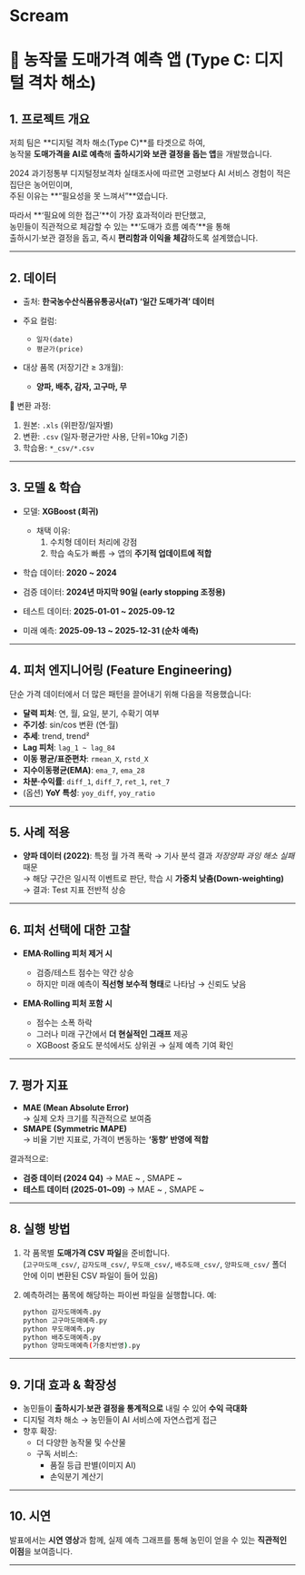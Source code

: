 # Scream

# 🌽 농작물 도매가격 예측 앱 (Type C: 디지털 격차 해소)

## 1. 프로젝트 개요
저희 팀은 **디지털 격차 해소(Type C)**를 타겟으로 하여,  
농작물 **도매가격을 AI로 예측**해 **출하시기와 보관 결정을 돕는 앱**을 개발했습니다.  

2024 과기정통부 디지털정보격차 실태조사에 따르면 고령보다 AI 서비스 경험이 적은 집단은 농어민이며,  
주된 이유는 **“필요성을 못 느껴서”**였습니다.  

따라서 **‘필요에 의한 접근’**이 가장 효과적이라 판단했고,  
농민들이 직관적으로 체감할 수 있는 **‘도매가 흐름 예측’**을 통해  
출하시기·보관 결정을 돕고, 즉시 **편리함과 이익을 체감**하도록 설계했습니다.

---

## 2. 데이터
- 출처: **한국농수산식품유통공사(aT) ‘일간 도매가격’ 데이터**  
- 주요 컬럼:  
  - `일자(date)`  
  - `평균가(price)`  

- 대상 품목 (저장기간 ≥ 3개월):  
  - **양파, 배추, 감자, 고구마, 무**

📂 변환 과정:
1. 원본: `.xls` (위판장/일자별)  
2. 변환: `.csv` (일자·평균가만 사용, 단위=10kg 기준)  
3. 학습용: `*_csv/*.csv`

---

## 3. 모델 & 학습
- 모델: **XGBoost (회귀)**  
  - 채택 이유:  
    1. 수치형 데이터 처리에 강점  
    2. 학습 속도가 빠름 → 앱의 **주기적 업데이트에 적합**

- 학습 데이터: **2020 ~ 2024**  
- 검증 데이터: **2024년 마지막 90일 (early stopping 조정용)**  
- 테스트 데이터: **2025-01-01 ~ 2025-09-12**  
- 미래 예측: **2025-09-13 ~ 2025-12-31 (순차 예측)**

---

## 4. 피처 엔지니어링 (Feature Engineering)
단순 가격 데이터에서 더 많은 패턴을 끌어내기 위해 다음을 적용했습니다:

- **달력 피처**: 연, 월, 요일, 분기, 수확기 여부  
- **주기성**: sin/cos 변환 (연·월)  
- **추세**: trend, trend²  
- **Lag 피처**: `lag_1 ~ lag_84`  
- **이동 평균/표준편차**: `rmean_X`, `rstd_X`  
- **지수이동평균(EMA)**: `ema_7`, `ema_28`  
- **차분·수익률**: `diff_1`, `diff_7`, `ret_1`, `ret_7`  
- (옵션) **YoY 특성**: `yoy_diff`, `yoy_ratio`

---

## 5. 사례 적용
- **양파 데이터 (2022)**: 특정 월 가격 폭락 → 기사 분석 결과 *저장양파 과잉 해소 실패* 때문  
  → 해당 구간은 일시적 이벤트로 판단, 학습 시 **가중치 낮춤(Down-weighting)**  
  → 결과: Test 지표 전반적 상승

---

## 6. 피처 선택에 대한 고찰
- **EMA·Rolling 피처 제거 시**  
  - 검증/테스트 점수는 약간 상승  
  - 하지만 미래 예측이 **직선형 보수적 형태**로 나타남 → 신뢰도 낮음  

- **EMA·Rolling 피처 포함 시**  
  - 점수는 소폭 하락  
  - 그러나 미래 구간에서 **더 현실적인 그래프** 제공  
  - XGBoost 중요도 분석에서도 상위권 → 실제 예측 기여 확인

---

## 7. 평가 지표
- **MAE (Mean Absolute Error)**  
  → 실제 오차 크기를 직관적으로 보여줌  
- **SMAPE (Symmetric MAPE)**  
  → 비율 기반 지표로, 가격이 변동하는 **‘동향’ 반영에 적합**

결과적으로:  
- **검증 데이터 (2024 Q4)** → MAE ~ , SMAPE ~  
- **테스트 데이터 (2025-01~09)** → MAE ~ , SMAPE ~  

---

## 8. 실행 방법
1. 각 품목별 **도매가격 CSV 파일**을 준비합니다.  
   (`고구마도매_csv/`, `감자도매_csv/`, `무도매_csv/`, `배추도매_csv/`, `양파도매_csv/` 폴더 안에 이미 변환된 CSV 파일이 들어 있음)

2. 예측하려는 품목에 해당하는 파이썬 파일을 실행합니다. 예:  

   ```bash
   python 감자도매예측.py
   python 고구마도매예측.py
   python 무도매예측.py
   python 배추도매예측.py
   python 양파도매예측(가중치반영).py
---

## 9. 기대 효과 & 확장성
- 농민들이 **출하시기·보관 결정을 통계적으로** 내릴 수 있어 **수익 극대화**  
- 디지털 격차 해소 → 농민들이 AI 서비스에 자연스럽게 접근  
- 향후 확장:  
  - 더 다양한 농작물 및 수산물  
  - 구독 서비스:  
    - 품질 등급 판별(이미지 AI)  
    - 손익분기 계산기

---

## 10. 시연
발표에서는 **시연 영상**과 함께, 실제 예측 그래프를 통해 농민이 얻을 수 있는 **직관적인 이점**을 보여줍니다.  

---

